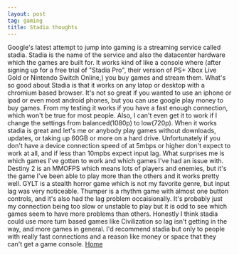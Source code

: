 ```yaml
---
layout: post
tag: gaming
title: Stadia thoughts
---
```

Google's latest attempt to jump into gaming is a streaming service called stadia. Stadia is the name of the service and also the datacenter hardware which the games are built for. It works kind of like a console where (after signing up for a free trial of "Stadia Pro", their version of PS+ Xbox Live Gold or Nintendo Switch Online,) you buy games and stream them. What's so good about Stadia is that it works on any latop or desktop with a chromium based browser. It's not so great if you wanted to use an iphone or ipad or even most android phones, but you can use google play money to buy games. From my testing it works if you have a fast enough connection, which won't be true for most people. Also, I can't even get it to work if I change the settings from balanced(1080p) to low(720p). When it works stadia is great and let's me or anybody play games without downloads, updates, or taking up 60GB or more on a hard drive. Unfortunately if you don't have a device connection speed of at 5mbps or higher don't expect to work at all, and if less than 10mpbs expect input lag. What surprises me is which games I've gotten to work and which games I've had an issue with. Destiny 2 is an MMOFPS which means lots of players and enemies, but it's the game I've been able to play more than the others and it works pretty well. GYLT is a stealth horror game which is not my favorite genre, but input lag was very noticeable. Thumper is a rhythm game with almost one button controls, and it's also had the lag problem occaisionally. It's probably just my connection being too slow or unstable to play but it is odd to see which games seem to have more problems than others. Honestly I think stadia could use more turn based games like Civilization so lag isn't getting in the way, and more games in general. I'd recommend stadia but only to people with really fast connections and a reason like money or space that they can't get a game console.
[Home](https://windfiresteel.github.io/)
